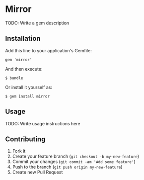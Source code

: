 # Mirror

TODO: Write a gem description

## Installation

Add this line to your application's Gemfile:

    gem 'mirror'

And then execute:

    $ bundle

Or install it yourself as:

    $ gem install mirror

## Usage

TODO: Write usage instructions here

## Contributing

1. Fork it
2. Create your feature branch (`git checkout -b my-new-feature`)
3. Commit your changes (`git commit -am 'Add some feature'`)
4. Push to the branch (`git push origin my-new-feature`)
5. Create new Pull Request

